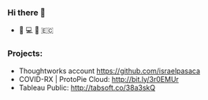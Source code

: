 ### Hi there 👋

- :guitar: :computer: :runner: 🇪🇨

### Projects: 
- Thoughtworks account https://github.com/israelpasaca 
- COVID-RX | ProtoPie Cloud: http://bit.ly/3r0EMUr
- Tableau Public: http://tabsoft.co/38a3skQ

<!--
**eduardisrael/eduardisrael** is a ✨ _special_ ✨ repository because its `README.md` (this file) appears on your GitHub profile.

Here are some ideas to get you started:

- 🔭 I’m currently working on ...
- 🌱 I’m currently learning ...
- 👯 I’m looking to collaborate on ...
- 🤔 I’m looking for help with ...
- 💬 Ask me about ...
- 📫 How to reach me: ...
- 😄 Pronouns: ...
- ⚡ Fun fact: ...
-->
